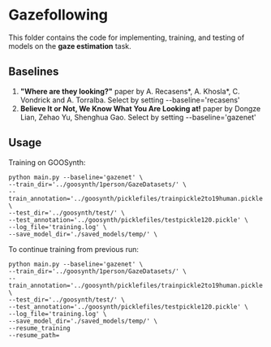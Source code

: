 # Gazefollowing

This folder contains the code for implementing, training, and testing of models on the **gaze estimation** task. 

## Baselines

1. **"Where are they looking?"** paper by A. Recasens*, A. Khosla*, C. Vondrick and A. Torralba.
    Select by setting --baseline='recasens'
2. **Believe It or Not, We Know What You Are Looking at!** paper by Dongze Lian, Zehao Yu, Shenghua Gao. 
    Select by setting --baseline='gazenet'
    
## Usage
Training on GOOSynth:
```
python main.py --baseline='gazenet' \
--train_dir='../goosynth/1person/GazeDatasets/' \
--train_annotation='../goosynth/picklefiles/trainpickle2to19human.pickle' \
--test_dir='../goosynth/test/' \
--test_annotation='../goosynth/picklefiles/testpickle120.pickle' \
--log_file='training.log' \
--save_model_dir='./saved_models/temp/' \
```

To continue training from previous run:
```
python main.py --baseline='gazenet' \
--train_dir='../goosynth/1person/GazeDatasets/' \
--train_annotation='../goosynth/picklefiles/trainpickle2to19human.pickle' \
--test_dir='../goosynth/test/' \
--test_annotation='../goosynth/picklefiles/testpickle120.pickle' \
--log_file='training.log' \
--save_model_dir='./saved_models/temp/' \
--resume_training
--resume_path=
```
